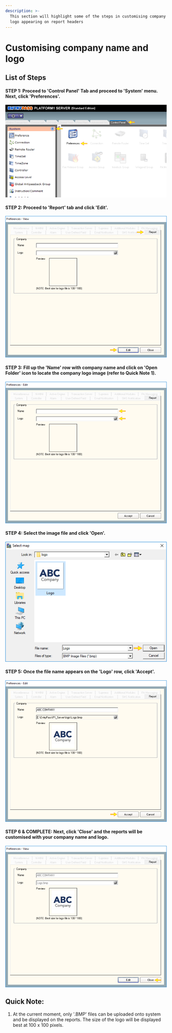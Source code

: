 ```yaml
---
description: >-
  This section will highlight some of the steps in customising company name and
  logo appearing on report headers
---
```


# Customising company name and logo

## List of Steps

#### STEP 1: Proceed to 'Control Panel' Tab and proceed to 'System' menu. Next, click 'Preferences'. 

![](../.gitbook/assets/untitled1%20%2822%29.png)



#### STEP 2: Proceed to 'Report' tab and click 'Edit'. 

![](../.gitbook/assets/untitled2%20%2819%29.png)



#### STEP 3: Fill up the 'Name' row with company name and click on 'Open Folder' icon to locate the company logo image \(refer to Quick Note 1\).

![](../.gitbook/assets/untitled3%20%2830%29.png)



#### STEP 4: Select the image file and click 'Open'. 

![](../.gitbook/assets/untitled4%20%2812%29.png)



#### STEP 5: Once the file name appears on the 'Logo' row, click 'Accept'. 

![](../.gitbook/assets/untitled5%20%2829%29.png)



#### STEP 6 & COMPLETE: Next, click 'Close' and the reports will be customised with your company name and logo.

![](../.gitbook/assets/untitled6%20%282%29.png)

## Quick Note:

1. At the current moment, only '.BMP' files can be uploaded onto system and be displayed on the reports. The size of the logo will be displayed best at 100 x 100 pixels. 

